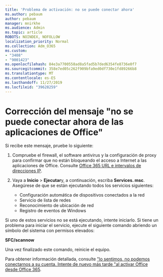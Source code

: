 ```yaml
---
title: 'Problema de activación: no se puede conectar ahora'
ms.author: pebaum
author: pebaum
manager: mnirkhe
ms.audience: Admin
ms.topic: article
ROBOTS: NOINDEX, NOFOLLOW
localization_priority: Normal
ms.collection: Adm_O365
ms.custom:
- "3408"
- "9001423"
ms.openlocfilehash: 84e3a7700558ad8a5fad5b7ded6354fe8736e0f7
ms.sourcegitcommit: 358e7ed05c262f909bfa9ed0df730e1fd89266b8
ms.translationtype: MT
ms.contentlocale: es-ES
ms.lasthandoff: 11/27/2019
ms.locfileid: "39628259"
---
```

# <a name="fixing-the-office-apps-we-are-unable-to-connect-right-now-message"></a>Corrección del mensaje "no se puede conectar ahora de las aplicaciones de Office"

Si recibe este mensaje, pruebe lo siguiente:

1. Compruebe el firewall, el software antivirus y la configuración de proxy para confirmar que no están bloqueando el acceso a Internet a las aplicaciones de Office. Consulte [Office 365 URL e intervalos de direcciones IP](https://docs.microsoft.com/office365/enterprise/urls-and-ip-address-ranges).

2. Vaya a **Inicio** > **Ejecutar**y, a continuación, escriba **Services. msc**. Asegúrese de que se están ejecutando todos los servicios siguientes:
    - Configuración automática de dispositivos conectados a la red
    - Servicio de lista de redes
    - Reconocimiento de ubicación de red
    - Registro de eventos de Windows

Si uno de estos servicios no se está ejecutando, intente iniciarlo. Si tiene un problema para iniciar el servicio, ejecute el siguiente comando abriendo un símbolo del sistema con permisos elevados:

**SFC/scannow**

Una vez finalizado este comando, reinicie el equipo.

Para obtener información detallada, consulte ["lo sentimos, no podemos conectarnos a su cuenta. Intente de nuevo más tarde "al activar Office desde Office 365](https://docs.microsoft.com/office/troubleshoot/activation-installation/issue-when-activate-office-from-office-365).